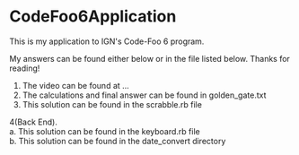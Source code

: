# CodeFoo6Application

This is my application to IGN's Code-Foo 6 program.

My answers can be found either below or in the file listed below. Thanks for reading!

1. The video can be found at ... <br>
2. The calculations and final answer can be found in golden_gate.txt 
3. This solution can be found in the scrabble.rb file

4(Back End). <br>
    a. This solution can be found in the keyboard.rb file <br>
    b. This solution can be found in the date_convert directory




